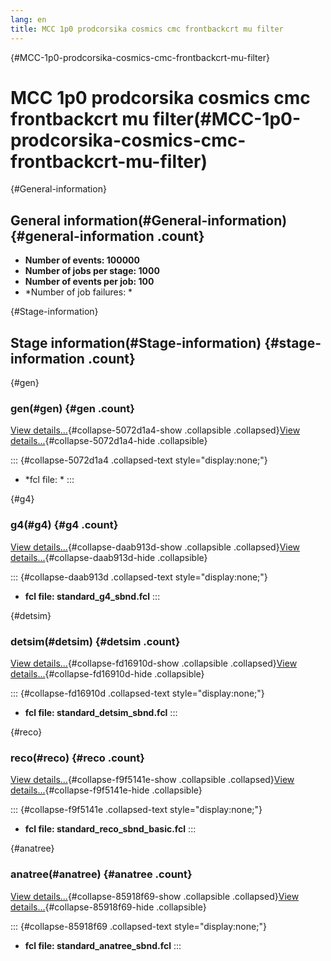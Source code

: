 ```yaml
---
lang: en
title: MCC 1p0 prodcorsika cosmics cmc frontbackcrt mu filter
---
```


{#MCC-1p0-prodcorsika-cosmics-cmc-frontbackcrt-mu-filter}

MCC 1p0 prodcorsika cosmics cmc frontbackcrt mu filter(#MCC-1p0-prodcorsika-cosmics-cmc-frontbackcrt-mu-filter)
================================================================================================================================

{#General-information}

General information(#General-information) {#general-information .count}
----------------------------------------------------------

-   **Number of events: 100000**
-   **Number of jobs per stage: 1000**
-   **Number of events per job: 100**
-   \*Number of job failures: \*

{#Stage-information}

Stage information(#Stage-information) {#stage-information .count}
------------------------------------------------------

{#gen}

### gen(#gen) {#gen .count}

[View details\...](#){#collapse-5072d1a4-show .collapsible
.collapsed}[View details\...](#){#collapse-5072d1a4-hide .collapsible}

::: {#collapse-5072d1a4 .collapsed-text style="display:none;"}
-   \*fcl file: \*
:::

{#g4}

### g4(#g4) {#g4 .count}

[View details\...](#){#collapse-daab913d-show .collapsible
.collapsed}[View details\...](#){#collapse-daab913d-hide .collapsible}

::: {#collapse-daab913d .collapsed-text style="display:none;"}
-   **fcl file: standard\_g4\_sbnd.fcl**
:::

{#detsim}

### detsim(#detsim) {#detsim .count}

[View details\...](#){#collapse-fd16910d-show .collapsible
.collapsed}[View details\...](#){#collapse-fd16910d-hide .collapsible}

::: {#collapse-fd16910d .collapsed-text style="display:none;"}
-   **fcl file: standard\_detsim\_sbnd.fcl**
:::

{#reco}

### reco(#reco) {#reco .count}

[View details\...](#){#collapse-f9f5141e-show .collapsible
.collapsed}[View details\...](#){#collapse-f9f5141e-hide .collapsible}

::: {#collapse-f9f5141e .collapsed-text style="display:none;"}
-   **fcl file: standard\_reco\_sbnd\_basic.fcl**
:::

{#anatree}

### anatree(#anatree) {#anatree .count}

[View details\...](#){#collapse-85918f69-show .collapsible
.collapsed}[View details\...](#){#collapse-85918f69-hide .collapsible}

::: {#collapse-85918f69 .collapsed-text style="display:none;"}
-   **fcl file: standard\_anatree\_sbnd.fcl**
:::
